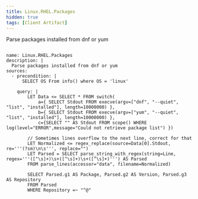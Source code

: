 ```yaml
---
title: Linux.RHEL.Packages
hidden: true
tags: [Client Artifact]
---
```


Parse packages installed from dnf or yum


<pre><code class="language-yaml">
name: Linux.RHEL.Packages
description: |
  Parse packages installed from dnf or yum
sources:
  - precondition: |
      SELECT OS From info() where OS = 'linux'

    query: |
        LET Data &lt;= SELECT * FROM switch(
            a={ SELECT Stdout FROM execve(argv=["dnf", "--quiet", "list", "installed"], length=10000000) },
            b={ SELECT Stdout FROM execve(argv=["yum", "--quiet", "list", "installed"], length=10000000) },
            c={SELECT "" AS Stdout FROM scope() WHERE log(level="ERROR",message="Could not retrieve package list") })

        // Sometimes lines overflow to the next line, correct for that
        LET Normalized &lt;= regex_replace(source=Data[0].Stdout, re='''(?sm)\n\s''', replace="")
        LET Parsed = SELECT parse_string_with_regex(string=Line, regex='''([^\s]+)\s+([^\s]+)\s+([^\s]+)''') AS Parsed
        FROM parse_lines(accessor="data", filename=Normalized)

        SELECT Parsed.g1 AS Package, Parsed.g2 AS Version, Parsed.g3 AS Repository
        FROM Parsed
        WHERE Repository =~ "^@"

</code></pre>

